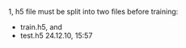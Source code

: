 
1, h5 file must be split into two files before training:
  - train.h5, and
  - test.h5
  24.12.10, 15:57